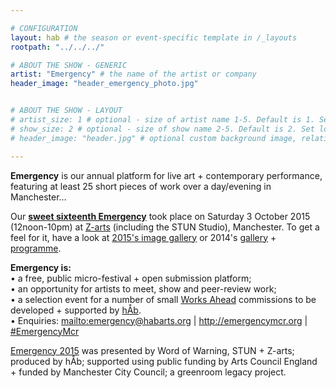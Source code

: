 ```yaml
---

# CONFIGURATION
layout: hab # the season or event-specific template in /_layouts
rootpath: "../../../"

# ABOUT THE SHOW - GENERIC
artist: "Emergency" # the name of the artist or company
header_image: "header_emergency_photo.jpg"   


# ABOUT THE SHOW - LAYOUT
# artist_size: 1 # optional - size of artist name 1-5. Default is 1. Set longer names to lower values
# show_size: 2 # optional - size of show name 2-5. Default is 2. Set longer names to lower values
# header_image: "header.jpg" # optional custom background image, relative to current page

---
```

**Emergency** is our annual platform for live art + contemporary performance, featuring at least 25 short pieces of work over a day/evening in Manchester…        
        
Our [**sweet sixteenth Emergency**](/archive/2015-emergency) took place on Saturday 3 October 2015 (12noon-10pm) at [Z-arts](http://www.z-arts.org/about-us/getting-here) (including the STUN Studio), Manchester. To get a feel for it, have a look at [2015's image gallery](/galleries/2015-emergency) or 2014's [gallery](/galleries/2014-emergency) + [programme](http://www.wordofwarning.org/archive/2014-emergency).         
		
**Emergency is:**    
• a free, public micro-festival + open submission platform;   
• an opportunity for artists to meet, show and peer-review work;      
• a selection event for a number of small [Works Ahead](/hab/worksahead) commissions to be developed + supported by [hÅb](/hab).        
• Enquiries: <mailto:emergency@habarts.org> | <http://emergencymcr.org> | [#EmergencyMcr](http://twitter.com/hashtag/EmergencyMcr)	
    
[Emergency 2015](/archive/2015-emergency) was presented by Word of Warning, STUN + Z-arts; produced by hÅb; supported using public funding by Arts Council England + funded by Manchester City Council; a greenroom legacy project.
